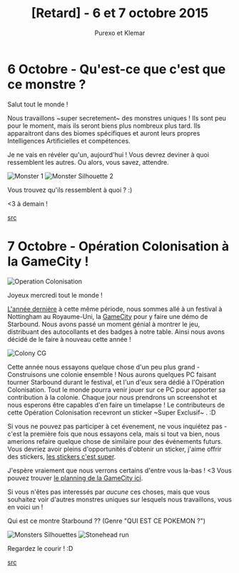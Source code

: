 ﻿---
layout: post
cover_alt: cover
categories:
- News
tags: []
title: "[Retard] - 6 et 7 octobre 2015"
cover: /Assets/uploads/2016/03/colony_gc.jpg
author: Purexo et Klemar
---
# 6 Octobre - Qu'est-ce que c'est que ce monstre ?
Salut tout le monde !

Nous travaillons ~super secretement~ des monstres uniques ! Ils sont peu pour le moment, mais ils seront biens plus nombreux plus tard. Ils apparaitront dans des biomes spécifiques et auront leurs propres Intelligences Artificielles et compétences.

Je ne vais en révéler qu'un, aujourd'hui ! Vous devrez deviner à quoi ressemblent les autres. Ou alors, vous savez, attendre.

![Monster 1]({{site.asset_path.uploads}}/2016/03/monster1.gif)
![Monster Silhouette 2]({{site.asset_path.uploads}}/2016/03/monster_silhouettes2.png)

Vous trouvez qu'ils ressemblent à quoi ? :)

<3 à demain !

[src](http://playstarbound.com/6th-october-whos-that-starbound-monster/)

# 7 Octobre - Opération Colonisation à la GameCity !

![Operation Colonisation]({{site.asset_path.uploads}}/2016/03/operation_colonisation.png)

Joyeux mercredi tout le monde !

[L'année dernière](http://blog.chucklefish.org/catching-up/) à cette même période, nous sommes allé à un festival à Nottingham au Royaume-Uni, la [GameCity](http://gamecity.org/festival/) pour y faire une démo de Starbound. Nous avons passé un moment génial à montrer le jeu, distribuant des autocollants et des badges à notre table. Ainsi nous avons décidé de le faire à nouveau cette année !

![Colony CG]({{site.asset_path.uploads}}/2016/03/colony_gc.png)

Cette année nous essayons quelque chose d'un peu plus grand - Construisons une colonie ensemble ! Nous aurons quelques PC faisant tourner Starbound durant le festival, et l'un d'eux sera dédié à l'Opération Colonisation. Tout le monde pourra venir jouer sur ce PC pour apporter sa contribution à la colonie. Chaque jour nous prendrons un screenshot et nous esperons être capables d'en faire un timelapse ! Le contributeurs de cette Opération Colonisation recevront un sticker ~Super Exclusif~ . :D

Si vous ne pouvez pas participer à cet évenement, ne vous inquiétez pas - c'est la première fois que nous essayons cela, mais si tout va bien, nous amerions refaire quelque chose de similaire pour des événements futurs. Vous devriez avoir pleins d'opportunités d'obtenir un sticker, j'aime offrir des stickers, [les stickers c'est super](https://youtu.be/R8XuwDARDEg?t=71).

J'espère vraiement que nous verrons certains d'entre vous la-bas ! <3 Vous pouvez trouver [le planning de la GameCity ici](http://gamecity.org/festival/schedule/).

Si vous n'êtes pas interessés par *aucune* ces choses, mais que vous souhaitez voir d'autres monstres uniques sur lesquels nous travaillons, vous en voici un !

Qui est ce montre Starbound ?? (Genre "QUI EST CE POKEMON ?")

![Monsters Silhouettes]({{site.asset_path.uploads}}/2016/03/monster_silhouettes2gif.gif)
![Stonehead run]({{site.asset_path.uploads}}/2016/03/stonehead_run.gif)

Regardez le courir ! :D

[src](http://playstarbound.com/7th-october-operation-colonisation-at-gamecity/)
